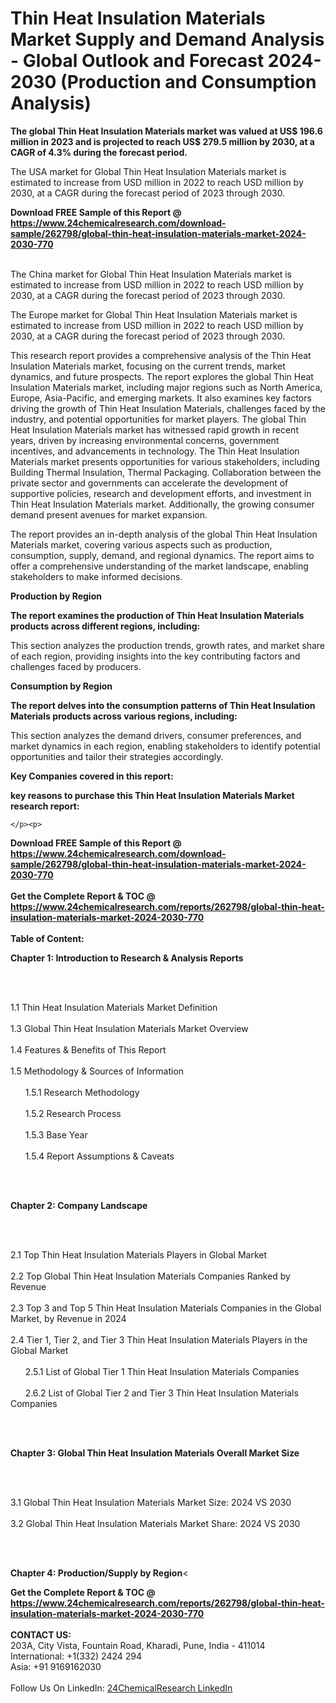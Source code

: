 <h1>Thin Heat Insulation Materials Market Supply and Demand Analysis - Global Outlook and Forecast 2024-2030 (Production and Consumption Analysis)</h1><p><strong>The global Thin Heat Insulation Materials market was valued at US$ 196.6 million in 2023 and is projected to reach US$ 279.5 million by 2030, at a CAGR of 4.3% during the forecast period.</strong></p><p>
</p><p>The USA market for Global Thin Heat Insulation Materials market is estimated to increase from USD million in 2022 to reach USD million by 2030, at a CAGR during the forecast period of 2023 through 2030.</p><div><b>Download FREE Sample of this Report @ 
            <a href="https://www.24chemicalresearch.com/download-sample/262798/global-thin-heat-insulation-materials-market-2024-2030-770">
            https://www.24chemicalresearch.com/download-sample/262798/global-thin-heat-insulation-materials-market-2024-2030-770</a></b></div><br><p>
</p><p>The China market for Global Thin Heat Insulation Materials market is estimated to increase from USD million in 2022 to reach USD million by 2030, at a CAGR during the forecast period of 2023 through 2030.</p><p>
</p><p>The Europe market for Global Thin Heat Insulation Materials market is estimated to increase from USD million in 2022 to reach USD million by 2030, at a CAGR during the forecast period of 2023 through 2030.</p><p>
</p><p>This research report provides a comprehensive analysis of the Thin Heat Insulation Materials market, focusing on the current trends, market dynamics, and future prospects. The report explores the global Thin Heat Insulation Materials market, including major regions such as North America, Europe, Asia-Pacific, and emerging markets. It also examines key factors driving the growth of Thin Heat Insulation Materials, challenges faced by the industry, and potential opportunities for market players. The global Thin Heat Insulation Materials market has witnessed rapid growth in recent years, driven by increasing environmental concerns, government incentives, and advancements in technology. The Thin Heat Insulation Materials market presents opportunities for various stakeholders, including Building Thermal Insulation, Thermal Packaging. Collaboration between the private sector and governments can accelerate the development of supportive policies, research and development efforts, and investment in Thin Heat Insulation Materials market. Additionally, the growing consumer demand present avenues for market expansion.</p><p>
</p><p>The report provides an in-depth analysis of the global Thin Heat Insulation Materials market, covering various aspects such as production, consumption, supply, demand, and regional dynamics. The report aims to offer a comprehensive understanding of the market landscape, enabling stakeholders to make informed decisions.</p><p>
</p><p><strong>Production by Region</strong></p><p>
</p><p><strong>The report examines the production of Thin Heat Insulation Materials products across different regions, including:</strong></p><p>
</p><p>
</p><p>This section analyzes the production trends, growth rates, and market share of each region, providing insights into the key contributing factors and challenges faced by producers.</p><p>
</p><p><strong>Consumption by Region</strong></p><p>
</p><p><strong>The report delves into the consumption patterns of Thin Heat Insulation Materials products across various regions, including:</strong></p><p>
</p><p>
</p><p>This section analyzes the demand drivers, consumer preferences, and market dynamics in each region, enabling stakeholders to identify potential opportunities and tailor their strategies accordingly.</p><p>
<strong>Key Companies covered in this report:</strong></p><p>
</p><p>
</p><p><strong>key reasons to purchase this Thin Heat Insulation Materials Market research report:</strong></p><p>

	</p><p>

</p><div><b>Download FREE Sample of this Report @ 
            <a href="https://www.24chemicalresearch.com/download-sample/262798/global-thin-heat-insulation-materials-market-2024-2030-770">
            https://www.24chemicalresearch.com/download-sample/262798/global-thin-heat-insulation-materials-market-2024-2030-770</a></b></div><br><div><b>Get the Complete Report & TOC @ 
            <a href="https://www.24chemicalresearch.com/reports/262798/global-thin-heat-insulation-materials-market-2024-2030-770">
            https://www.24chemicalresearch.com/reports/262798/global-thin-heat-insulation-materials-market-2024-2030-770</a></b></div><br>
            <b>Table of Content:</b><p><p><strong>Chapter 1: Introduction to Research &amp; Analysis Reports</strong></p><br />
<br />
<p>1.1 Thin Heat Insulation Materials Market Definition<br /><br />
1.3 Global Thin Heat Insulation Materials Market Overview<br /><br />
1.4 Features &amp; Benefits of This Report<br /><br />
1.5 Methodology &amp; Sources of Information<br /><br />
&nbsp;&nbsp;&nbsp;&nbsp;&nbsp; 1.5.1 Research Methodology<br /><br />
&nbsp;&nbsp;&nbsp;&nbsp;&nbsp; 1.5.2 Research Process<br /><br />
&nbsp;&nbsp;&nbsp;&nbsp;&nbsp; 1.5.3 Base Year<br /><br />
&nbsp;&nbsp;&nbsp;&nbsp;&nbsp; 1.5.4 Report Assumptions &amp; Caveats</p><br />
<br />
<p><strong>Chapter 2: Company Landscape</strong></p><br />
<br />
<p>2.1 Top Thin Heat Insulation Materials Players in Global Market<br /><br />
2.2 Top Global Thin Heat Insulation Materials Companies Ranked by Revenue<br /><br />
2.3 Top 3 and Top 5 Thin Heat Insulation Materials Companies in the Global Market, by Revenue in 2024<br /><br />
2.4 Tier 1, Tier 2, and Tier 3 Thin Heat Insulation Materials Players in the Global Market<br /><br />
&nbsp;&nbsp;&nbsp;&nbsp;&nbsp; 2.5.1 List of Global Tier 1 Thin Heat Insulation Materials Companies<br /><br />
&nbsp;&nbsp;&nbsp;&nbsp;&nbsp; 2.6.2 List of Global Tier 2 and Tier 3 Thin Heat Insulation Materials Companies</p><br />
<br />
<p><strong>Chapter 3: Global Thin Heat Insulation Materials Overall Market Size</strong></p><br />
<br />
<p>3.1 Global Thin Heat Insulation Materials Market Size: 2024 VS 2030<br /><br />
3.2 Global Thin Heat Insulation Materials Market Share: 2024 VS 2030</p><br />
<br />
<p><strong>Chapter 4: Production/Supply by Region</strong><</p><div><b>Get the Complete Report & TOC @ 
            <a href="https://www.24chemicalresearch.com/reports/262798/global-thin-heat-insulation-materials-market-2024-2030-770">
            https://www.24chemicalresearch.com/reports/262798/global-thin-heat-insulation-materials-market-2024-2030-770</a></b></div><br><b>CONTACT US:</b><br>
            203A, City Vista, Fountain Road, Kharadi, Pune, India - 411014<br>
            International: +1(332) 2424 294<br>
            Asia: +91 9169162030 <br><br>
            Follow Us On LinkedIn: <a href="https://www.linkedin.com/company/24chemicalresearch/">24ChemicalResearch LinkedIn</a>